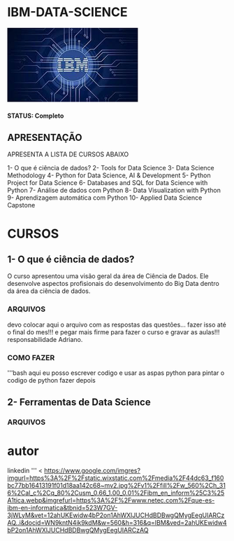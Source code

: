 # IBM-DATA-SCIENCE
![ibm](https://github.com/Adrianothor/IBM-DATA-SCIENCE/blob/main/ASSETS/ibm.jpg)

#### STATUS: Completo

## APRESENTAÇÃO

APRESENTA A LISTA DE CURSOS ABAIXO

1- O que é ciência de dados?
2- Tools for Data Science
3- Data Science Methodology
4- Python for Data Science, AI & Development
5- Python Project for Data Science
6- Databases and SQL for Data Science with Python
7- Análise de dados com Python
8- Data Visualization with Python
9- Aprendizagem automática com Python
10- Applied Data Science Capstone

# CURSOS

## 1- O que é ciência de dados?

O curso apresentou uma visão geral da área de Ciência de Dados. Ele desenvolve aspectos profisionais do desenvolvimento do Big Data dentro da área da ciência de dados.

### ARQUIVOS
devo colocar aqui o arquivo com as respostas das questões... fazer isso até o final do mes!!! e pegar mais firme para fazer o curso e gravar as aulas!!! responsabilidade Adriano.
### COMO FAZER

'''bash
aqui eu posso escrever codigo e usar as aspas python para pintar o codigo de python
fazer depois

## 2- Ferramentas de Data Science

### ARQUIVOS



# autor

linkedin
'''
<
https://www.google.com/imgres?imgurl=https%3A%2F%2Fstatic.wixstatic.com%2Fmedia%2F44dc63_f160bc77bb16413191f01d18aa142c68~mv2.jpg%2Fv1%2Ffill%2Fw_560%2Ch_316%2Cal_c%2Cq_80%2Cusm_0.66_1.00_0.01%2Fibm_en_inform%25C3%25A1tica.webp&imgrefurl=https%3A%2F%2Fwww.netec.com%2Fque-es-ibm-en-informatica&tbnid=523W7GV-3jWLyM&vet=12ahUKEwidw4bP2on1AhWXlJUCHdBDBwgQMygEegUIARCzAQ..i&docid=WN9kntN4ik9kdM&w=560&h=316&q=IBM&ved=2ahUKEwidw4bP2on1AhWXlJUCHdBDBwgQMygEegUIARCzAQ

